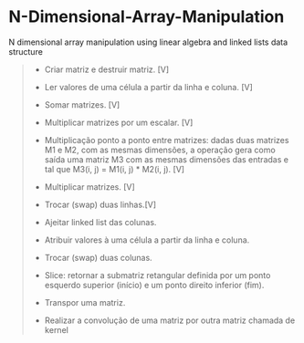 # N-Dimensional-Array-Manipulation
N dimensional array manipulation using linear algebra and linked lists data structure

> - Criar matriz e destruir matriz. [V]
> - Ler valores de uma célula a partir da linha e coluna. [V]
> - Somar matrizes. [V]
> - Multiplicar matrizes por um escalar. [V]
> - Multiplicação ponto a ponto entre matrizes: dadas duas matrizes M1 e M2, com as mesmas dimensões, a operação gera como saída uma matriz M3 com as mesmas dimensões das entradas e tal que M3(i, j) = M1(i, j) * M2(i, j). [V]
> - Multiplicar matrizes. [V]
> - Trocar (swap) duas linhas.[V]
>
> 
> - Ajeitar linked list das colunas.
> - Atribuir valores à uma célula a partir da linha e coluna.
> - Trocar (swap) duas colunas.
> - Slice: retornar a submatriz retangular definida por um ponto esquerdo superior (início) e um ponto direito inferior (fim).
> - Transpor uma matriz.
> - Realizar a convolução de uma matriz por outra matriz chamada de kernel